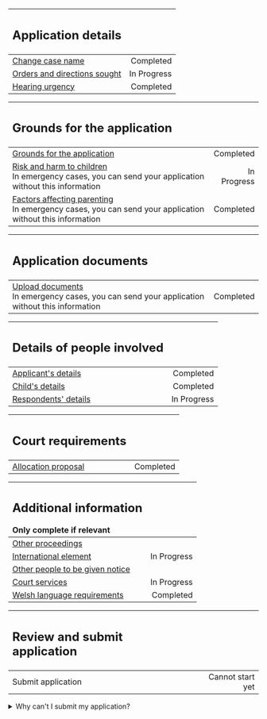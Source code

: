 <div class='width-50'>
<br/>


| <h2 class="govuk-heading-m govuk-!-margin-0">Application details</h2> | |
| :--- | ---: |
| <a href='/case/PUBLICLAW/CARE_SUPERVISION_EPO/1/trigger/changeCaseName'>Change case name</a> | <div class="govuk-!-display-block govuk-!-text-align-right"> <span class='govuk-tag govuk-tag--green'>Completed</span> </div> |
| <a href='/case/PUBLICLAW/CARE_SUPERVISION_EPO/1/trigger/ordersNeeded'>Orders and directions sought</a> | <div class="govuk-!-display-block govuk-!-text-align-right"> <span class='govuk-tag govuk-tag--blue'>In Progress</span> </div> |
| <a href='/case/PUBLICLAW/CARE_SUPERVISION_EPO/1/trigger/hearingNeeded'>Hearing urgency</a> | <div class="govuk-!-display-block govuk-!-text-align-right"> <span class='govuk-tag govuk-tag--green'>Completed</span> </div> |


| <h2 class="govuk-heading-m govuk-!-margin-0">Grounds for the application</h2> | |
| :--- | ---: |
| <a href='/case/PUBLICLAW/CARE_SUPERVISION_EPO/1/trigger/enterGrounds'>Grounds for the application</a> | <div class="govuk-!-display-block govuk-!-text-align-right"> <span class='govuk-tag govuk-tag--green'>Completed</span> </div> |
| <a href='/case/PUBLICLAW/CARE_SUPERVISION_EPO/1/trigger/enterRiskHarm'>Risk and harm to children</a> <div class='govuk-hint govuk-!-font-size-14'>In emergency cases, you can send your application without this information</div> | <div class="govuk-!-display-block govuk-!-text-align-right"> <span class='govuk-tag govuk-tag--blue'>In Progress</span> </div> |
| <a href='/case/PUBLICLAW/CARE_SUPERVISION_EPO/1/trigger/enterParentingFactors'>Factors affecting parenting</a> <div class='govuk-hint govuk-!-font-size-14'>In emergency cases, you can send your application without this information</div> | <div class="govuk-!-display-block govuk-!-text-align-right"> <span class='govuk-tag govuk-tag--green'>Completed</span> </div> |


| <h2 class="govuk-heading-m govuk-!-margin-0">Application documents</h2> | |
| :--- | ---: |
| <a href='/case/PUBLICLAW/CARE_SUPERVISION_EPO/1/trigger/uploadDocuments'>Upload documents</a> <div class='govuk-hint govuk-!-font-size-14'>In emergency cases, you can send your application without this information</div> | <div class="govuk-!-display-block govuk-!-text-align-right"> <span class='govuk-tag govuk-tag--green'>Completed</span> </div> |


| <h2 class="govuk-heading-m govuk-!-margin-0">Details of people involved</h2> | |
| :--- | ---: |
| <a href='/case/PUBLICLAW/CARE_SUPERVISION_EPO/1/trigger/enterApplicant'>Applicant's details</a> | <div class="govuk-!-display-block govuk-!-text-align-right"> <span class='govuk-tag govuk-tag--green'>Completed</span> </div> |
| <a href='/case/PUBLICLAW/CARE_SUPERVISION_EPO/1/trigger/enterChildren'>Child's details</a> | <div class="govuk-!-display-block govuk-!-text-align-right"> <span class='govuk-tag govuk-tag--green'>Completed</span> </div> |
| <a href='/case/PUBLICLAW/CARE_SUPERVISION_EPO/1/trigger/enterRespondents'>Respondents' details</a> | <div class="govuk-!-display-block govuk-!-text-align-right"> <span class='govuk-tag govuk-tag--blue'>In Progress</span> </div> |


| <h2 class="govuk-heading-m govuk-!-margin-0">Court requirements</h2> | |
| :--- | ---: |
| <a href='/case/PUBLICLAW/CARE_SUPERVISION_EPO/1/trigger/otherProposal'>Allocation proposal</a> | <div class="govuk-!-display-block govuk-!-text-align-right"> <span class='govuk-tag govuk-tag--green'>Completed</span> </div> |


| <h2 class="govuk-heading-m govuk-!-margin-0">Additional information</h2> <div class='govuk-inset-text govuk-!-margin-0 govuk-!-font-size-16'>Only complete if relevant</div> | |
| :--- | ---: |
| <a href='/case/PUBLICLAW/CARE_SUPERVISION_EPO/1/trigger/otherProceedings'>Other proceedings</a> | <div class="govuk-!-display-block govuk-!-text-align-right"> </div> |
| <a href='/case/PUBLICLAW/CARE_SUPERVISION_EPO/1/trigger/enterInternationalElement'>International element</a> | <div class="govuk-!-display-block govuk-!-text-align-right"> <span class='govuk-tag govuk-tag--blue'>In Progress</span> </div> |
| <a href='/case/PUBLICLAW/CARE_SUPERVISION_EPO/1/trigger/enterOthers'>Other people to be given notice</a> | <div class="govuk-!-display-block govuk-!-text-align-right"> </div> |
| <a href='/case/PUBLICLAW/CARE_SUPERVISION_EPO/1/trigger/attendingHearing'>Court services</a> | <div class="govuk-!-display-block govuk-!-text-align-right"> <span class='govuk-tag govuk-tag--blue'>In Progress</span> </div> |
| <a href='/case/PUBLICLAW/CARE_SUPERVISION_EPO/1/trigger/languageSelection'>Welsh language requirements</a> | <div class="govuk-!-display-block govuk-!-text-align-right"> <span class='govuk-tag govuk-tag--green'>Completed</span> </div> |


| <h2 class="govuk-heading-m govuk-!-margin-0">Review and submit application</h2> | |
| :--- | ---: |
| <a>Submit application</a> | <div class="govuk-!-display-block govuk-!-text-align-right"> <span class='govuk-tag govuk-tag--grey'>Cannot start yet</span> </div> |

</div>

<details class='govuk-details'>
<summary class='govuk-details__summary'>
<span class='govuk-details__summary-text'>
Why can't I submit my application?
</span>
</summary>
<div class='govuk-details__text'>

Add the orders and directions sought in <a href="/case/PUBLICLAW/CARE_SUPERVISION_EPO/1/trigger/ordersNeeded">Orders and directions sought</a>
</div>
</details>